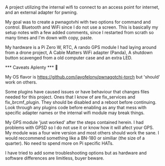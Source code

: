 A project utilizing the internal wifi to connect to an access point for internet, and an external adapter for pwning.

My goal was to create a pwnagotvhi with two options for command and control. Bluetooth and WiFi since I do not use a screen.
This is basically my setup notes with a few added comments, since I restarted from scrath so many times and I'm down with copy, paste.

My hardware is a Pi Zero W, RTC, A rando GPS module I had laying around from a drone project, A Cable Matters WiFi adapter (Panda),
A shutdown button scavenged from a old computer case and an extra LED. 

*** Caveats Aplenty *** :dragon:

My OS flavor is https://github.com/jayofelony/pwnagotchi-torch but 'should' work on others.

Some plugins have caused issues or have behaviour that changes files needed for this project. Ones that I know of are
fix_services and fix_brcmf_plugin. They should be disabled and a reboot before continuing. Look through any plugins code before enabling
as any that mess with specific adapter names or the internal wifi module may break things.

My GPS module 'just worked' after the steps contained herein. I had problems with GPSD so I do not use it or know how it will afect
your GPS. My module was a four wire version and most others should work the sane. I would reccommend something like a BN-180 or similiar
(the size of a quarter). No need to spend more on Pi specific HATs.

I have tried to add some troubleshooting options but as hardware and software differences are limitless, buyer beware.
